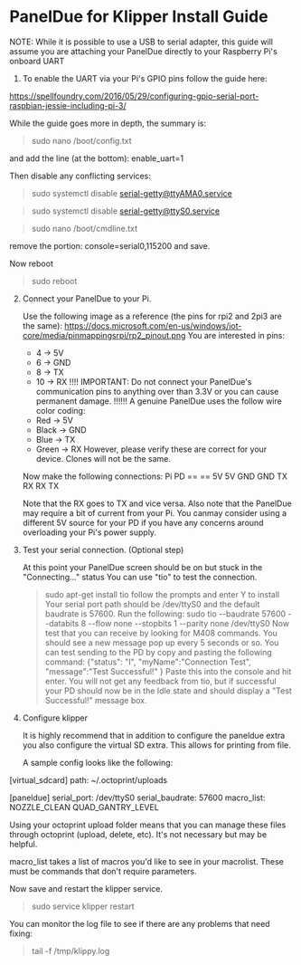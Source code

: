 PanelDue for Klipper Install Guide
====

NOTE:
While it is possible to use a USB to serial adapter, this guide will assume you
are attaching your PanelDue directly to your Raspberry Pi's onboard UART

1. To enable the UART via your Pi's GPIO pins follow the guide here: 

https://spellfoundry.com/2016/05/29/configuring-gpio-serial-port-raspbian-jessie-including-pi-3/

While the guide goes more in depth, the summary is:
> sudo nano /boot/config.txt

and add the line (at the bottom):
enable_uart=1

Then disable any conflicting services:
> sudo systemctl disable serial-getty@ttyAMA0.service

> sudo systemctl disable serial-getty@ttyS0.service

> sudo nano /boot/cmdline.txt

remove the portion: console=serial0,115200 and save.

Now reboot
> sudo reboot

2. Connect your PanelDue to your Pi.

   Use the following image as a reference (the pins for rpi2 and 2pi3 are the same):
   https://docs.microsoft.com/en-us/windows/iot-core/media/pinmappingsrpi/rp2_pinout.png
   You are interested in pins:
   - 4 -> 5V
   - 6 -> GND
   - 8 -> TX
   - 10 -> RX
   !!!! IMPORTANT: Do not connect your PanelDue's communication pins to anything over than 3.3V
   or you can cause permanent damage. !!!!!!
   A genuine PanelDue uses the follow wire color coding:
   - Red -> 5V
   - Black -> GND
   - Blue -> TX
   - Green -> RX
   However, please verify these are correct for your device. Clones will not be the same.
   
   Now make the following connections:
   Pi		PD
	==		==
	5V		5V
	GND	GND
	TX		RX
	RX		TX
	
	Note that the RX goes to TX and vice versa.
	Also note that the PanelDue may require a bit of current from your Pi.
	You canmay consider using a different 5V source for your PD if you have any concerns around 
	overloading your Pi's power supply.
	
3. Test your serial connection. (Optional step)

   At this point your PanelDue screen should be on but stuck in the "Connecting..." status
   You can use "tio" to test the connection.
   > sudo apt-get install tio
   follow the prompts and enter Y to install
   Your serial port path should be /dev/ttyS0 and the default baudrate is 57600.
   Run the following:
   > sudo tio --baudrate 57600 --databits 8 --flow none --stopbits 1 --parity none /dev/ttyS0
  	Now test that you can receive by looking for M408 commands. You should see a new message 
    pop up every 5 seconds or so.
	You can test sending to the PD by copy and pasting the following command:
	{"status": "I", "myName":"Connection Test", "message":"Test Successful!" }
	Paste this into the console and hit enter. You will not get any feedback from tio,
	but if successful your PD should now be in the Idle state and should display
	a "Test Successful!" message box.
	
4. Configure klipper

   It is highly recommend that in addition to configure the paneldue extra you also configure the
   virtual SD extra. This allows for printing from file.
   
   A sample config looks like the following:
   
[virtual_sdcard]
path: ~/.octoprint/uploads

[paneldue]
serial_port: /dev/ttyS0
serial_baudrate: 57600
macro_list:
        NOZZLE_CLEAN
        QUAD_GANTRY_LEVEL

   Using your octoprint upload folder means that you can manage these files through octoprint
   (upload, delete, etc). It's not necessary but may be helpful.
   
   macro_list takes a list of macros you'd like to see in your macrolist. These must be
   commands that don't require parameters.
   
   Now save and restart the klipper service.
   
   > sudo service klipper restart
   
   You can monitor the log file to see if there are any problems that need fixing:
   
   > tail -f /tmp/klippy.log
   
   

